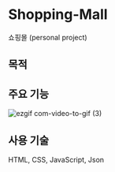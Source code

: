 # Shopping-Mall
쇼핑몰 (personal project)
## 목적
## 주요 기능
![ezgif com-video-to-gif (3)](https://user-images.githubusercontent.com/92011224/217421363-aac088e4-2fbf-4e11-a0da-4def265dde90.gif)
## 사용 기술
HTML, CSS, JavaScript, Json
